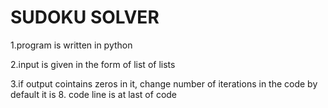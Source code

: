 # SUDOKU SOLVER

1.program is written in python

2.input is given in the form of list of lists

3.if output cointains zeros in it, change number of iterations in the code by default it is 8. code line is at last of code
